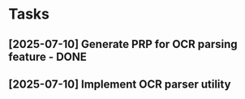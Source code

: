 # Tasks

## [2025-07-10] Generate PRP for OCR parsing feature - DONE
## [2025-07-10] Implement OCR parser utility
